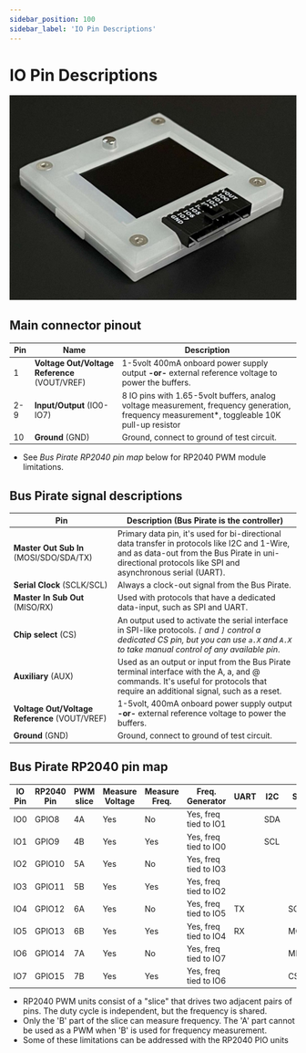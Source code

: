 ```yaml
---
sidebar_position: 100
sidebar_label: 'IO Pin Descriptions'
---
```


# IO Pin Descriptions

![](./img/bp5rev10-ioheader.jpg)

## Main connector pinout
|Pin|Name      | Description|
|----|----------|------------|
|1| **Voltage Out/Voltage Reference** (VOUT/VREF)|1-5volt 400mA onboard power supply output **-or-** external reference voltage to power the buffers.|
|2-9|**Input/Output** (IO0-IO7)|8 IO pins with 1.65-5volt buffers, analog voltage measurement, frequency generation, frequency measurement*, toggleable 10K pull-up resistor |
|10|**Ground** (GND)|Ground, connect to ground of test circuit.|

- See *Bus Pirate RP2040 pin map* below for RP2040 PWM module limitations.

## Bus Pirate signal descriptions

| Pin | Description (Bus Pirate is the controller)|
|------------------------------|------------|
| **Master Out Sub In** (MOSI/SDO/SDA/TX) | Primary data pin, it's used for bi-directional data transfer in protocols like I2C and 1-Wire, and as data-out from the Bus Pirate in uni-directional protocols like SPI and asynchronous serial (UART). | 
| **Serial Clock** (SCLK/SCL)| Always a clock-out signal from the Bus Pirate.|
| **Master In Sub Out** (MISO/RX) | Used with protocols that have a dedicated data-input, such as SPI and UART.|
| **Chip select** (CS)           | An output used to activate the serial interface in SPI-like protocols. *```[``` and ```]``` control a dedicated CS pin, but you can use ```a.X``` and ```A.X``` to take manual control of any available pin*.|
| **Auxiliary** (AUX) | Used as an output or input from the Bus Pirate terminal interface with the A, a, and @ commands. It's useful for protocols that require an additional signal, such as a reset.   |
| **Voltage Out/Voltage Reference** (VOUT/VREF)|1-5volt, 400mA onboard power supply output **-or-** external reference voltage to power the buffers.|
|**Ground** (GND)|Ground, connect to ground of test circuit.|

## Bus Pirate RP2040 pin map

|IO Pin|RP2040 Pin|PWM slice| Measure Voltage| Measure Freq.|Freq. Generator|UART|I2C|SPI|LEDs|
|-|-|-|-|-|-|-|-|-|-|
|IO0|GPIO8|4A|Yes|No|Yes, freq tied to IO1 | |SDA| |SDO|
|IO1|GPIO9|4B|Yes|Yes|Yes, freq tied to IO0| |SCL| |SCL|
|IO2|GPIO10|5A|Yes|No|Yes, freq tied to IO3| | | | |
|IO3|GPIO11|5B|Yes|Yes|Yes, freq tied to IO2| | | | |
|IO4|GPIO12|6A|Yes|No|Yes, freq tied to IO5|TX| |SCLK| |
|IO5|GPIO13|6B|Yes|Yes|Yes, freq tied to IO4|RX| |MOSI| |
|IO6|GPIO14|7A|Yes|No|Yes, freq tied to IO7 | | |MISO| |
|IO7|GPIO15|7B|Yes|Yes|Yes, freq tied to IO6| | |CS| |

- RP2040 PWM units consist of a "slice" that drives two adjacent pairs of pins. The duty cycle is independent, but the frequency is shared.
- Only the 'B' part of the slice can measure frequency. The 'A' part cannot be used as a PWM when 'B' is used for frequency measurement.
- Some of these limitations can be addressed with the RP2040 PIO units
